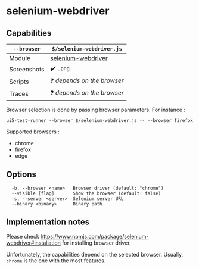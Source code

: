 # selenium-webdriver

## Capabilities

| `--browser` | `$/selenium-webdriver.js` |
|---|---|
| Module | [selenium-webdriver](https://www.npmjs.com/package/selenium-webdriver) |
| Screenshots | ✔️ `.png` |
| Scripts | ❓ *depends on the browser* |
| Traces | ❓ *depends on the browser* |

Browser selection is done by passing browser parameters. For instance :

`ui5-test-runner --browser $/selenium-webdriver.js -- --browser firefox`

Supported browsers :
* chrome
* firefox
* edge

## Options
```text
  -b, --browser <name>   Browser driver (default: "chrome")
  --visible [flag]       Show the browser (default: false)
  -s, --server <server>  Selenium server URL
  --binary <binary>      Binary path
```

## Implementation notes

Please check https://www.npmjs.com/package/selenium-webdriver#installation for installing browser driver.

Unfortunately, the capabilities depend on the selected browser. Usually, `chrome` is the one with the most features.
